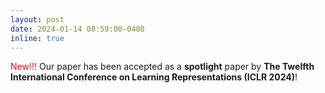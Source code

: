 ```yaml
---
layout: post
date: 2024-01-14 08:59:00-0400
inline: true
---
```

<span style="color:red">New!!!</span> Our paper has been accepted as a **spotlight** paper by **The Twelfth International Conference on Learning Representations (ICLR 2024)**!